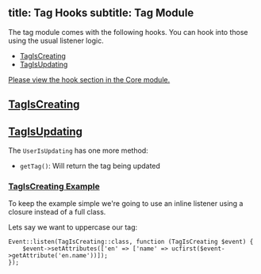 title: Tag Hooks
subtitle: Tag Module
-------

The tag module comes with the following hooks. You can hook into those using the usual listener logic.

- [TagIsCreating](#tag-is-creating)
- [TagIsUpdating](#tag-is-updating)

[Please view the hook section in the Core module.](/docs/v2/core-module/hooks)


## <a class="anchor" name="tag-is-creating" href="#tag-is-creating">TagIsCreating</a>


## <a class="anchor" name="tag-is-updating" href="#tag-is-updating">TagIsUpdating</a>

The `UserIsUpdating` has one more method:

- `getTag()`: Will return the tag being updated


### <a class="anchor" name="tag-is-creating-example" href="#tag-is-creating-example">TagIsCreating Example</a>

To keep the example simple we're going to use an inline listener using a closure instead of a full class.

Lets say we want to uppercase our tag:

```.language-php
Event::listen(TagIsCreating::class, function (TagIsCreating $event) {
    $event->setAttributes(['en' => ['name' => ucfirst($event->getAttribute('en.name'))]);
});
```

